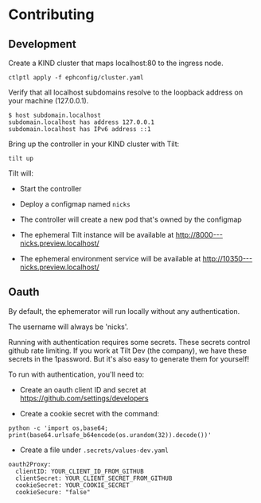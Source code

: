 # Contributing

## Development

Create a KIND cluster that maps localhost:80 to the ingress node.

```
ctlptl apply -f ephconfig/cluster.yaml
```

Verify that all localhost subdomains resolve to the loopback address on your machine (127.0.0.1).

```
$ host subdomain.localhost
subdomain.localhost has address 127.0.0.1
subdomain.localhost has IPv6 address ::1
```

Bring up the controller in your KIND cluster with Tilt:

```
tilt up
```

Tilt will:

- Start the controller

- Deploy a configmap named `nicks`

- The controller will create a new pod that's owned by the configmap

- The ephemeral Tilt instance will be available at http://8000---nicks.preview.localhost/

- The ephemeral environment service will be available at http://10350---nicks.preview.localhost/

## Oauth

By default, the ephemerator will run locally without any authentication.

The username will always be 'nicks'.

Running with authentication requires some secrets. These secrets control github rate limiting.
If you work at Tilt Dev (the company), we have these secrets in the 1password.
But it's also easy to generate them for yourself!

To run with authentication, you'll need to:

- Create an oauth client ID and secret at https://github.com/settings/developers

- Create a cookie secret with the command: 

```
python -c 'import os,base64; print(base64.urlsafe_b64encode(os.urandom(32)).decode())'
```

- Create a file under `.secrets/values-dev.yaml`

```
oauth2Proxy:
  clientID: YOUR_CLIENT_ID_FROM_GITHUB
  clientSecret: YOUR_CLIENT_SECRET_FROM_GITHUB
  cookieSecret: YOUR_COOKIE_SECRET
  cookieSecure: "false"
```
